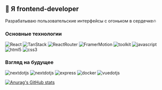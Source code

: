## 👋 Я frontend-developer

Разрабатываю пользовательские интерфейсы с огоньком в сердечке🔥

 <!--[![Top Langs](https://github-readme-stats.vercel.app/api/top-langs/?username=katlinbulycheva&hide=matlab,faust,shell&theme=transparent&hide_border=true&hide_title=true)](https://github.com/anuraghazra/github-readme-stats)-->

### Основные технологии

![React](https://img.shields.io/badge/-React-black?style=for-the-badge&logo=react&logoColor=15e0eb)
![TanStack](https://img.shields.io/badge/-TanStack-black?style=for-the-badge&logo=reactquery&logoColor=yellow)
![ReactRouter](https://img.shields.io/badge/-ReactRouter-black?style=for-the-badge&logo=ReactRouter&logoColor=red)
![FramerMotion](https://img.shields.io/badge/-framer-black?style=for-the-badge&logo=framer&logoColor=f745ee)
![toolkit](https://img.shields.io/badge/-toolkit-black?style=for-the-badge&logo=redux&logoColor=764ABC)
![javascript](https://img.shields.io/badge/-js-black?style=for-the-badge&logo=javascript&logoColor=yellow)
![html5](https://img.shields.io/badge/-html5-black?style=for-the-badge&logo=html5&logoColor=red)
![css3](https://img.shields.io/badge/-css3-black?style=for-the-badge&logo=css3&logoColor=1572B6)

### Взгляд на будущее 
![nextdotjs](https://img.shields.io/badge/-graphql-black?style=for-the-badge&logo=graphql&logoColor=f745ee)
![nextdotjs](https://img.shields.io/badge/-next.js-black?style=for-the-badge&logo=nextdotjs&logoColor=white)
![express](https://img.shields.io/badge/-express-black?style=for-the-badge&logo=express&logoColor=white)
![docker](https://img.shields.io/badge/-docker-black?style=for-the-badge&logo=docker&logoColor=2496ED)
![vuedotjs](https://img.shields.io/badge/-vue.js-black?style=for-the-badge&logo=vuedotjs&logoColor=4FC08D)

[![Anurag's GitHub stats](https://github-readme-stats.vercel.app/api?username=katlinbulycheva&show_icons=true&hide=stars&theme=transparent&hide_border=true&hide_title=true)](https://github.com/anuraghazra/github-readme-stats)

<!--### Контакты
- https://t.me/kaitlin_bull
- ekaterinabul21@mail.ru-->
